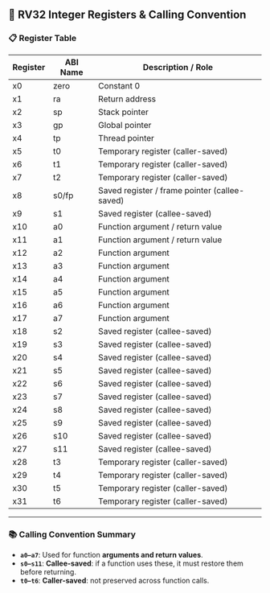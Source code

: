 

## 🧠 RV32 Integer Registers & Calling Convention

### 📋 Register Table

| Register | ABI Name | Description / Role                            |
| -------- | -------- | --------------------------------------------- |
| x0       | zero     | Constant 0                                    |
| x1       | ra       | Return address                                |
| x2       | sp       | Stack pointer                                 |
| x3       | gp       | Global pointer                                |
| x4       | tp       | Thread pointer                                |
| x5       | t0       | Temporary register (caller-saved)             |
| x6       | t1       | Temporary register (caller-saved)             |
| x7       | t2       | Temporary register (caller-saved)             |
| x8       | s0/fp    | Saved register / frame pointer (callee-saved) |
| x9       | s1       | Saved register (callee-saved)                 |
| x10      | a0       | Function argument / return value              |
| x11      | a1       | Function argument / return value              |
| x12      | a2       | Function argument                             |
| x13      | a3       | Function argument                             |
| x14      | a4       | Function argument                             |
| x15      | a5       | Function argument                             |
| x16      | a6       | Function argument                             |
| x17      | a7       | Function argument                             |
| x18      | s2       | Saved register (callee-saved)                 |
| x19      | s3       | Saved register (callee-saved)                 |
| x20      | s4       | Saved register (callee-saved)                 |
| x21      | s5       | Saved register (callee-saved)                 |
| x22      | s6       | Saved register (callee-saved)                 |
| x23      | s7       | Saved register (callee-saved)                 |
| x24      | s8       | Saved register (callee-saved)                 |
| x25      | s9       | Saved register (callee-saved)                 |
| x26      | s10      | Saved register (callee-saved)                 |
| x27      | s11      | Saved register (callee-saved)                 |
| x28      | t3       | Temporary register (caller-saved)             |
| x29      | t4       | Temporary register (caller-saved)             |
| x30      | t5       | Temporary register (caller-saved)             |
| x31      | t6       | Temporary register (caller-saved)             |

---

### 📚 Calling Convention Summary

* **`a0–a7`**: Used for function **arguments and return values**.
* **`s0–s11`**: **Callee-saved**: if a function uses these, it must restore them before returning.
* **`t0–t6`**: **Caller-saved**: not preserved across function calls.




